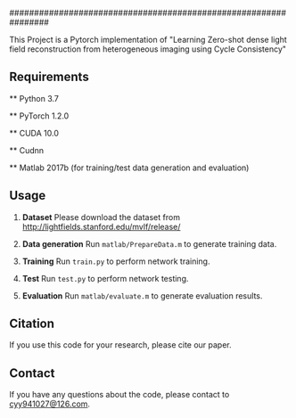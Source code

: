 ################################################################

This Project is a Pytorch implementation of "Learning Zero-shot dense light field reconstruction from heterogeneous imaging using Cycle Consistency"

## Requirements
** Python 3.7

** PyTorch 1.2.0

** CUDA 10.0

** Cudnn

** Matlab 2017b (for training/test data generation and evaluation)


## Usage
1. **Dataset** Please download the dataset from http://lightfields.stanford.edu/mvlf/release/

2. **Data generation** Run `matlab/PrepareData.m` to generate training data.

3. **Training** Run `train.py`  to perform network training.

4. **Test** Run `test.py`  to perform network testing.

5. **Evaluation** Run `matlab/evaluate.m` to generate evaluation results.


## Citation
If you use this code for your research, please cite our paper.


## Contact
If you have any questions about the code, please contact to cyy941027@126.com.
